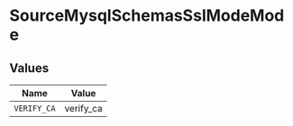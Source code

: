 # SourceMysqlSchemasSslModeMode


## Values

| Name        | Value       |
| ----------- | ----------- |
| `VERIFY_CA` | verify_ca   |